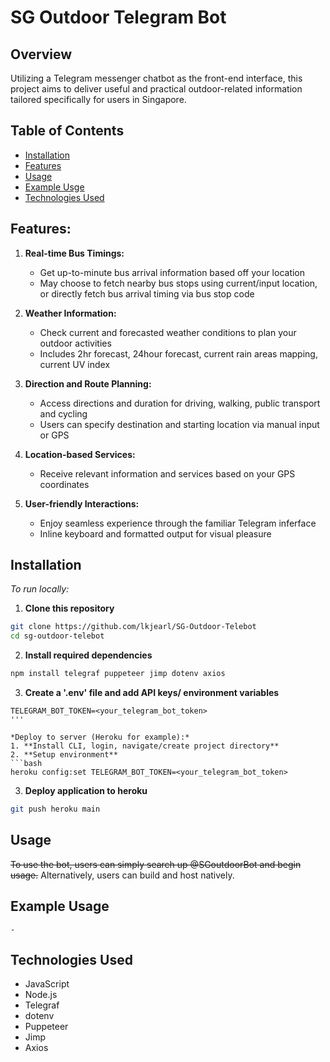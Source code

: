 # SG Outdoor Telegram Bot

## Overview

Utilizing a Telegram messenger chatbot as the front-end interface, this project aims to deliver useful and practical outdoor-related information tailored specifically for users in Singapore.

## Table of Contents

- [Installation](#installation)
- [Features](#features)
- [Usage](#usage)
- [Example Usge](#example-usage)
- [Technologies Used](#technologies-used)

## Features:
1. **Real-time Bus Timings:**
    - Get up-to-minute bus arrival information based off your location
    - May choose to fetch nearby bus stops using current/input location, or directly fetch bus arrival timing via bus stop code

2. **Weather Information:**
     - Check current and forecasted weather conditions to plan your outdoor activities
     - Includes 2hr forecast, 24hour forecast, current rain areas mapping, current UV index

3. **Direction and Route Planning:**
     - Access directions and duration for driving, walking, public transport and cycling
     - Users can specify destination and starting location via manual input or GPS

4. **Location-based Services:**
     - Receive relevant information and services based on your GPS coordinates

5. **User-friendly Interactions:**
    - Enjoy seamless experience through the familiar Telegram inferface
    - Inline keyboard and formatted output for visual pleasure

## Installation

*To run locally:*
1. **Clone this repository**
```bash
git clone https://github.com/lkjearl/SG-Outdoor-Telebot
cd sg-outdoor-telebot
```
2. **Install required dependencies**
```bash
npm install telegraf puppeteer jimp dotenv axios
```
3. **Create a '.env' file and add API keys/ environment variables**
```
TELEGRAM_BOT_TOKEN=<your_telegram_bot_token>
'''

*Deploy to server (Heroku for example):*
1. **Install CLI, login, navigate/create project directory**
2. **Setup environment**
```bash
heroku config:set TELEGRAM_BOT_TOKEN=<your_telegram_bot_token>
```
3. **Deploy application to heroku**
```bash
git push heroku main
```

## Usage

~~To use the bot, users can simply search up @SGoutdoorBot and begin usage.~~
Alternatively, users can build and host natively.

## Example Usage
    -

## Technologies Used

- JavaScript
- Node.js
- Telegraf
- dotenv
- Puppeteer
- Jimp
- Axios